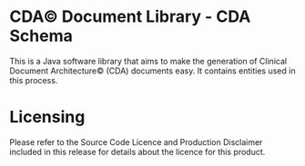 # CDA&copy; Document Library - CDA Schema
This is a Java software library that aims to make the generation of Clinical Document Architecture&copy; (CDA) documents easy. It contains entities used in this process.


Licensing
=====
Please refer to the Source Code Licence and Production Disclaimer included in this release for details about the licence for this product.

